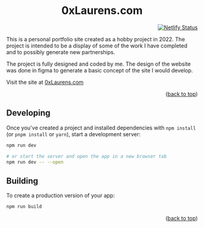<div align="center">
    <h1 align="center">0xLaurens.com</h1>
    <div align="right">

[![Netlify Status](https://api.netlify.com/api/v1/badges/7f44456a-6e33-4cb3-99b0-16eb8af3c296/deploy-status)](https://app.netlify.com/sites/0xlaurens/deploys)

</div>

</div>
This is a personal portfolio site created as a hobby project in 2022. The project is intended to be a display of some of the work I have completed and to possibly generate new partnerships.

The project is fully designed and coded by me. The design of the website was done in figma to generate a basic concept of the site I would develop.

Visit the site at [0xLaurens.com](https://0xLaurens.com)

<p align="right">(<a href="#top">back to top</a>)</p>

## Developing

Once you've created a project and installed dependencies with `npm install` (or `pnpm install` or `yarn`), start a development server:

```bash
npm run dev

# or start the server and open the app in a new browser tab
npm run dev -- --open
```

## Building

To create a production version of your app:

```bash
npm run build
```

<p align="right">(<a href="#top">back to top</a>)</p>
